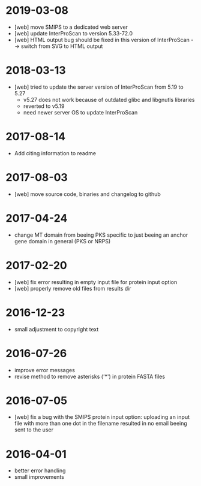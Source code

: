 # 2019-03-08 #
* [web] move SMIPS to a dedicated web server
* [web] update InterProScan to version 5.33-72.0
* [web] HTML output bug should be fixed in this version of InterProScan --> switch from SVG to HTML output

# 2018-03-13 #
* [web] tried to update the server version of InterProScan from 5.19 to 5.27
  * v5.27 does not work because of outdated glibc and libgnutls libraries
  * reverted to v5.19
  * need newer server OS to update InterProScan

# 2017-08-14 #
* Add citing information to readme

# 2017-08-03 #
* [web] move source code, binaries and changelog to github

# 2017-04-24 #
* change MT domain from beeing PKS specific to just beeing an anchor gene domain in general (PKS or NRPS)

# 2017-02-20 #
* [web] fix error resulting in empty input file for protein input option
* [web] properly remove old files from results dir

# 2016-12-23 #
* small adjustment to copyright text

# 2016-07-26 #
* improve error messages
* revise method to remove asterisks ('*') in protein FASTA files

# 2016-07-05 #
* [web] fix a bug with the SMIPS protein input option: uploading an input file with more than one dot in the filename resulted in no email beeing sent to the user

# 2016-04-01 #
* better error handling
* small improvements
